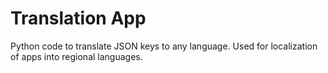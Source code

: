 # Translation App 

Python code to translate JSON keys to any language. Used for localization of apps into regional languages. 
